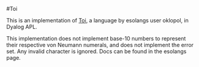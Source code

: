 #Toi

This is an implementation of [Toi](https://esolangs.org/wiki/Toi), a language by esolangs user oklopol, in Dyalog APL.

This implementation does not implement base-10 numbers to represent their respective von Neumann numerals, and does not implement the error set. Any invalid character is ignored. Docs can be found in the esolangs page.
